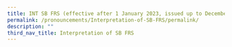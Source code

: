 ```yaml
---
title: INT SB FRS (effective after 1 January 2023, issued up to December 2023)
permalink: /pronouncements/Interpretation-of-SB-FRS/permalink/
description: ""
third_nav_title: Interpretation of SB FRS
---
```

